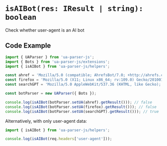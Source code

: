 # `isAIBot(res: IResult | string): boolean`

Check whether user-agent is an AI bot

## Code Example

```js
import { UAParser } from 'ua-parser-js';
import { Bots } from 'ua-parser-js/extensions';
import { isAIBot } from 'ua-parser-js/helpers';

const ahref = 'Mozilla/5.0 (compatible; AhrefsBot/7.0; +http://ahrefs.com/robot/)';
const firefox = 'Mozilla/5.0 (X11; Linux x86_64; rv:109.0) Gecko/20100101 Firefox/111.0';
const searchGPT = 'Mozilla/5.0 AppleWebKit/537.36 (KHTML, like Gecko); compatible; OAI-SearchBot/1.0; +https://openai.com/searchbot';

const botParser = new UAParser({ Bots });

console.log(isAIBot(botParser.setUA(ahref).getResult())); // false
console.log(isAIBot(botParser.setUA(firefox).getResult())); // false
console.log(isAIBot(botParser.setUA(searchGPT).getResult())); // true
```

Alternatively, with only user-agent data:

```js
import { isAIBot } from 'ua-parser-js/helpers';

console.log(isAIBot(req.headers['user-agent']));
```